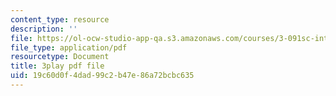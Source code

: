 ```yaml
---
content_type: resource
description: ''
file: https://ol-ocw-studio-app-qa.s3.amazonaws.com/courses/3-091sc-introduction-to-solid-state-chemistry-fall-2010/19c60d0f4dad99c2b47e86a72bcbc635_kZJgJCxcHZE.pdf
file_type: application/pdf
resourcetype: Document
title: 3play pdf file
uid: 19c60d0f-4dad-99c2-b47e-86a72bcbc635
---
```

